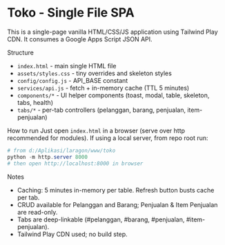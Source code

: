 # Toko - Single File SPA

This is a single-page vanilla HTML/CSS/JS application using Tailwind Play CDN. It consumes a Google Apps Script JSON API.

Structure
- `index.html` - main single HTML file
- `assets/styles.css` - tiny overrides and skeleton styles
- `config/config.js` - API_BASE constant
- `services/api.js` - fetch + in-memory cache (TTL 5 minutes)
- `components/*` - UI helper components (toast, modal, table, skeleton, tabs, health)
- `tabs/*` - per-tab controllers (pelanggan, barang, penjualan, item-penjualan)

How to run
Just open `index.html` in a browser (serve over http recommended for modules). If using a local server, from repo root run:

```powershell
# from d:/Aplikasi/laragon/www/toko
python -m http.server 8000
# then open http://localhost:8000 in browser
```

Notes
- Caching: 5 minutes in-memory per table. Refresh button busts cache per tab.
- CRUD available for Pelanggan and Barang; Penjualan & Item Penjualan are read-only.
- Tabs are deep-linkable (#pelanggan, #barang, #penjualan, #item-penjualan).
- Tailwind Play CDN used; no build step.

